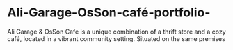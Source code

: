# Ali-Garage-OsSon-café-portfolio-
Ali Garage &amp; OsSon Cafe is a unique combination of a thrift store and a cozy café, located in a vibrant community setting. Situated on the same premises 
